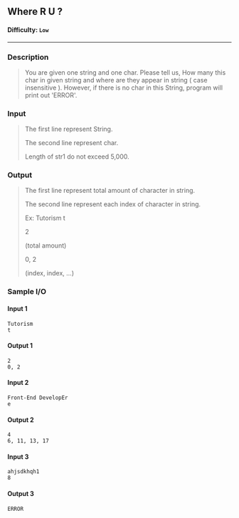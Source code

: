 ## Where R U ?    

#### Difficulty: `Low`

- - -

### Description

>  You are given one string and one char. Please tell us, How many this char in given string and where are they appear in string ( case insensitive ). However, if there is no char in this String, program will print out 'ERROR'. 

### Input

>The first line represent String.
>
>The second line represent char.
>
>Length of str1 do not exceed 5,000.

### Output

>The first line represent total amount of character in string.
>
>The second line represent each index of character in string.
>
>Ex: Tutorism t
>
>2
>
>(total amount)
>
>0, 2
>
>(index, index, ...)

### Sample I/O

#### Input 1

```
Tutorism
t
```

#### Output 1

```
2
0, 2
```



#### Input 2

```
Front-End DevelopEr
e
```

#### Output 2

```
4
6, 11, 13, 17
```



#### Input 3

```
ahjsdkhqh1
8
```

#### Output 3

```
ERROR
```

